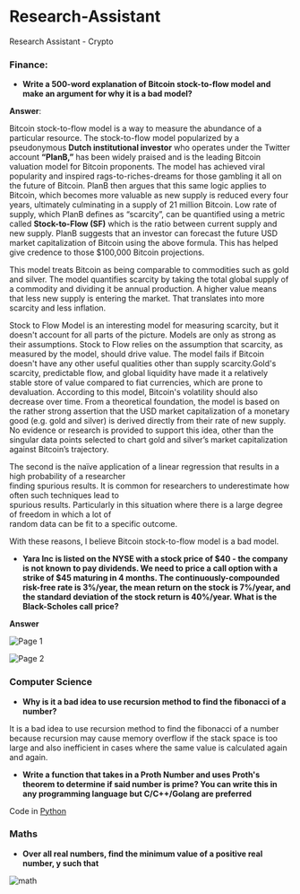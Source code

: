 # Research-Assistant


Research Assistant - Crypto


### Finance:

- **Write a 500-word explanation of Bitcoin stock-to-flow model and make an argument for why it is a bad model?**

**Answer**:

Bitcoin stock-to-flow model is a way to measure the abundance of a particular resource. The stock-to-flow model popularized by a pseudonymous **Dutch institutional investor** who operates under the Twitter account **“PlanB,”** has been widely praised and is the leading Bitcoin valuation model for Bitcoin proponents.  The model has achieved viral popularity and inspired rags-to-riches-dreams for those gambling it all on the future of Bitcoin. PlanB then argues that this same logic applies to Bitcoin, which becomes more valuable as new supply is reduced every four years, ultimately culminating in a supply of 21 million Bitcoin. Low rate of supply, which PlanB defines as “scarcity”, can be quantified using a metric called **Stock-to-Flow (SF)** which is the ratio between current supply and new supply. PlanB suggests that an investor can forecast the future USD market capitalization of Bitcoin using the above formula. This has helped give credence to those $100,000 Bitcoin projections.

This model treats Bitcoin as being comparable to commodities such as gold and silver. The model quantifies 
scarcity by taking the total global supply of a commodity and dividing it be annual production. A higher value 
means that less new supply is entering the market. That translates into more scarcity and less inflation.


Stock to Flow Model is an interesting model for measuring scarcity, but it doesn't  account for all parts of the picture. Models are only as strong as their assumptions. Stock to Flow relies on the assumption that scarcity, as measured by the model, should drive value. The model fails if Bitcoin doesn't have any other useful qualities other than supply scarcity.Gold's scarcity, predictable flow, and global liquidity have made it a relatively stable store of value compared to fiat currencies, which are prone to devaluation. According to this model, Bitcoin's volatility should also decrease over time. From a theoretical foundation, the model is based on the rather strong assertion that the USD market capitalization of a monetary good (e.g. gold and silver) is derived directly from their rate of new supply. No evidence or research is provided to support this idea, other than the singular data points selected to chart gold and silver’s market capitalization against Bitcoin’s trajectory. 

The second is the naïve application of a linear regression that results in a high probability of a researcher  
finding spurious results.  It is common for researchers to underestimate how often such techniques lead to  
spurious results. Particularly in this situation where there is a large degree of freedom in which a lot of  
random data can be fit to a specific outcome.

With these reasons, I believe Bitcoin stock-to-flow model is a bad model.

     

-  **Yara Inc is listed on the NYSE with a stock price of $40 - the company is not known to pay dividends. We need to price a call option with a strike of $45 maturing in 4 months. The continuously-compounded risk-free rate is 3%/year, the mean return on the stock is 7%/year, and the standard deviation of the stock return is 40%/year. What is the Black-Scholes call price?**

**Answer**



![Page 1](https://user-images.githubusercontent.com/18138100/93718813-5a6c9680-fb76-11ea-9a45-1b9349655ede.jpg)


![Page 2](https://user-images.githubusercontent.com/18138100/93718816-60fb0e00-fb76-11ea-9c70-51e72c0a4551.jpg)




### Computer Science

- **Why is it a bad idea to use recursion method to find the fibonacci of a number?**

It is a bad idea to use recursion method to find the fibonacci of a number because recursion may cause memory overflow if the stack space is too large and also inefficient in cases where the same value is calculated again and again.



- **Write a function that takes in a Proth Number and uses Proth's theorem to determine if said number is prime? You can write this in any programming language but C/C++/Golang are preferred**

Code in [Python](https://github.com/makozi/Research-Assistant/blob/master/proth.py) 


### Maths


- **Over all real numbers, find the minimum value of a positive real number, y such that**


![math](https://user-images.githubusercontent.com/18138100/93685568-1f039680-faa8-11ea-9abf-c4bb974e7fe8.PNG)



